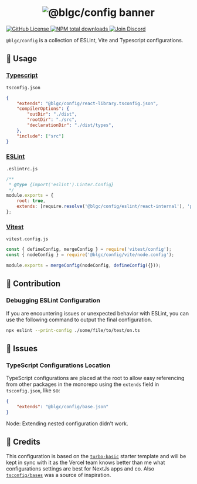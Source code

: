<h1 align="center">
    <img src="https://raw.githubusercontent.com/builder-group/monorepo/develop/packages/config/.github/banner.svg" alt="@blgc/config banner">
</h1>

<p align="left">
    <a href="https://github.com/builder-group/monorepo/blob/develop/LICENSE">
        <img src="https://img.shields.io/github/license/builder-group/monorepo.svg?label=license&style=flat&colorA=293140&colorB=FDE200" alt="GitHub License"/>
    </a>
    <a href="https://www.npmjs.com/package/@blgc/config">
        <img src="https://img.shields.io/npm/dt/@blgc/config.svg?label=downloads&style=flat&colorA=293140&colorB=FDE200" alt="NPM total downloads"/>
    </a>
    <a href="https://discord.gg/w4xE3bSjhQ">
        <img src="https://img.shields.io/discord/795291052897992724.svg?label=&logo=discord&logoColor=000000&color=293140&labelColor=FDE200" alt="Join Discord"/>
    </a>
</p>

`@blgc/config` is a collection of ESLint, Vite and Typescript configurations.

## 📖 Usage

### [Typescript](https://www.typescriptlang.org/)

`tsconfig.json`
```json
{
	"extends": "@blgc/config/react-library.tsconfig.json",
	"compilerOptions": {
		"outDir": "./dist",
		"rootDir": "./src",
		"declarationDir": "./dist/types",
	},
	"include": ["src"]
}
```

### [ESLint](https://eslint.org/)

`.eslintrc.js`
```js
/**
 * @type {import('eslint').Linter.Config}
 */
module.exports = {
	root: true,
	extends: [require.resolve('@blgc/config/eslint/react-internal'), 'plugin:storybook/recommended']
};
```

### [Vitest](https://vitest.dev/)

`vitest.config.js`
```js
const { defineConfig, mergeConfig } = require('vitest/config');
const { nodeConfig } = require('@blgc/config/vite/node.config');

module.exports = mergeConfig(nodeConfig, defineConfig({}));
```

## 🙏 Contribution

### Debugging ESLint Configuration

If you are encountering issues or unexpected behavior with ESLint, you can use the following command to output the final configuration. 

```bash
npx eslint --print-config ./some/file/to/test/on.ts
```

## 🔴 Issues

### TypeScript Configurations Location

TypeScript configurations are placed at the root to allow easy referencing from other packages in the monorepo using the `extends` field in `tsconfig.json`, like so:

```json
{
	"extends": "@blgc/config/base.json"
}
```

Node: Extending nested configuration didn't work.

## 🌟 Credits

This configuration is based on the [`turbo-basic`](https://github.com/vercel/turbo/tree/main/examples/basic) starter template and will be kept in sync with it as the Vercel team knows better than me what configurations settings are best for NextJs apps and co. Also [`tsconfig/bases`](https://github.com/tsconfig/bases) was a source of inspiration.
